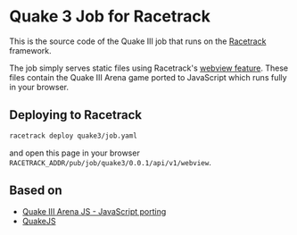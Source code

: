 # Quake 3 Job for Racetrack

This is the source code of the Quake III job that runs on the [Racetrack](https://github.com/TheRacetrack/racetrack) framework.

The job simply serves static files using Racetrack's [webview feature](https://github.com/TheRacetrack/plugin-python-job-type/blob/master/docs/job_python3.md#custom-webview-ui-webview_app-method).
These files contain the Quake III Arena game ported to JavaScript which runs fully in your browser.

## Deploying to Racetrack

```sh
racetrack deploy quake3/job.yaml
```

and open this page in your browser `RACETRACK_ADDR/pub/job/quake3/0.0.1/api/v1/webview`.

## Based on

- [Quake III Arena JS - JavaScript porting](https://github.com/lrusso/Quake3)
- [QuakeJS](https://github.com/inolen/quakejs)
